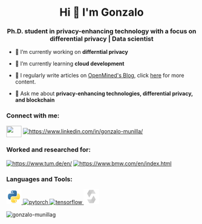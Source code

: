 <h1 align="center">Hi 👋 I'm Gonzalo</h1>
<h3 align="center">Ph.D. student in privacy-enhancing technology with a focus on differential privacy | Data scientist</h3>

- 🔭 I’m currently working on **differntial privacy**

- 🌱 I’m currently learning **cloud development**

- 📝 I regularly write articles on [OpenMined's Blog](https://blog.openmined.org/author/gonzalo/), click [here](https://github.com/gonzalo-munillag/Blog) for more content. 

- 💬 Ask me about **privacy-enhancing technologies, differential privacy, and blockchain**

<h3 align="left">Connect with me:</h3>
<p align="left">
<a href="https://twitter.com/g_munilla" target="blank"><img align="center" src="https://www.macerkopf.de/wp-content/uploads/2015/06/twitter_logo.png?x38856" height="30" width="40" /></a>
<a href="https://www.linkedin.com/in/gonzalo-munilla/" target="blank"><img align="center" src="https://logospng.org/download/linkedin/logo-linkedin-icon-2048.png" alt="https://www.linkedin.com/in/gonzalo-munilla/" height="40" width="40" /></a>
</p>

<h3 align="left">Worked and researched for:</h3>
<p align="left">
<a href="https://www.tum.de/en/" target="blank"><img align="center" src="https://cdn.freelogovectors.net/wp-content/uploads/2019/02/tum-logo.png" alt="https://www.tum.de/en/" height="30" width="50" /></a>
<a href="https://www.bmw.com/en/index.html" target="blank"><img align="center" src="https://www.bmw.com/etc.clientlibs/settings/wcm/designs/bmwcom/base/resources/ci2020/img/logo-light.svg" alt="https://www.bmw.com/en/index.html" height="40" width="40" /></a>
</p>

<h3 align="left">Languages and Tools:</h3>
<p align="left">
<a href="https://www.python.org" target="_blank"> <img src="https://raw.githubusercontent.com/devicons/devicon/master/icons/python/python-original.svg" alt="python" width="40" height="40"/> </a> 
<a href="https://pytorch.org/" target="_blank"> <img src="https://www.vectorlogo.zone/logos/pytorch/pytorch-icon.svg" alt="pytorch" width="40" height="40"/> </a> 
<a href="https://www.tensorflow.org" target="_blank"> <img src="https://www.vectorlogo.zone/logos/tensorflow/tensorflow-icon.svg" alt="tensorflow" width="40" height="40"/> 
<a href="https://docs.soliditylang.org/en/v0.8.3/" target="_blank"> <img src="https://github.com/vscode-icons/vscode-icons/blob/master/icons/file_type_solidity.svg" alt="solidity" width="40" height="40"/> </a> </p>

<p><img align="center" src="https://github-readme-stats.vercel.app/api/top-langs?username=gonzalo-munillag&show_icons=true&locale=en&layout=compact" alt="gonzalo-munillag" /></p>

